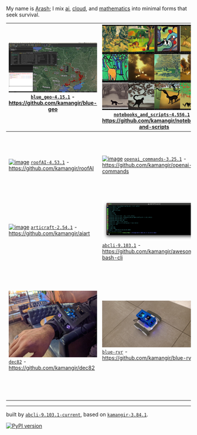 My name is [Arash](http://kamangir.net/); I mix [ai](https://github.com/kamangir/roofAI), [cloud](https://github.com/kamangir/hubble), and [mathematics](https://github.com/kamangir/giza) into minimal forms that seek survival.

| [![image](https://github.com/kamangir/assets/raw/main/nbs/ukraine-timemap/QGIS.png?raw=true)](https://github.com/kamangir/blue-geo) [`blue_geo-4.15.1`]() - https://github.com/kamangir/blue-geo | [![image](https://github.com/kamangir/assets/raw/main/nbs/3x4.jpg?raw=true)](https://github.com/kamangir/notebooks-and-scripts) [`notebooks_and_scripts-4.556.1`]() - https://github.com/kamangir/notebooks-and-scripts | [![image](https://user-images.githubusercontent.com/1007567/196573547-b1c71b3b-7fac-4d2c-bba0-a87b063830da.png)](https://github.com/kamangir/vancouver-watching) [`vancouver_watching-3.373.1`]() - https://github.com/kamangir/vancouver-watching | [![image](https://github.com/kamangir/giza/raw/main/assets/giza.png)](https://github.com/kamangir/giza) [`gizai-5.76.1`]() - https://github.com/kamangir/giza |
| --- | --- | --- | --- |
| [![image](https://github.com/kamangir/assets/blob/main/2023-10-28-16-28-36-88493-predict.gif?raw=true)](https://github.com/kamangir/roofAI) [`roofAI-4.53.1`]() - https://github.com/kamangir/roofAI | [![image](https://github.com/kamangir/openai-commands/raw/main/assets/carrot.png)](https://github.com/kamangir/openai-commands) [`openai_commands-3.25.1`]() - https://github.com/kamangir/openai-commands | [![image](https://github.com/kamangir/hubble/raw/main/assets/hst/u4ge0106r_c0m.gif)](https://github.com/kamangir/hubble) [`hubblescope-4.23.1`]() - https://github.com/kamangir/hubble | [![image](https://github.com/kamangir/AI-ART/raw/main/blue-stability/blue_stability.gif)](https://github.com/kamangir/blue-stability) [`blue_stability-4.44.1`]() - https://github.com/kamangir/blue-stability |
| [![image](https://github.com/kamangir/openai-commands/raw/main/assets/DALL-E.png?raw=1)](https://github.com/kamangir/aiart) [`articraft-2.54.1`]() - https://github.com/kamangir/aiart | [![image](https://github.com/kamangir/awesome-bash-cli/raw/main/assets/marquee.png)](https://github.com/kamangir/awesome-bash-cli) [`abcli-9.103.1`]() - https://github.com/kamangir/awesome-bash-cli | [![image](https://user-images.githubusercontent.com/1007567/221448494-d57e08c1-625b-499e-a576-81894f112d6a.jpg)](https://github.com/kamangir/ferfereh) [`ferfereh-1.145.1`]() - https://github.com/kamangir/ferfereh | [![image](https://kamangir-public.s3.ca-central-1.amazonaws.com/Canadians_v11.gif)](https://github.com/kamangir/Kanata) [`Kanata`]() - https://github.com/kamangir/Kanata |
| [![image](https://github.com/kamangir/blue-bracket/raw/main/images/dec82-6.jpg)](https://github.com/kamangir/dec82) [`dec82`]() - https://github.com/kamangir/dec82 | [![image](https://github.com/kamangir/blue-rvr/raw/master/abcli/assets/marquee.jpeg)](https://github.com/kamangir/blue-rvr) [`blue-rvr`]() - https://github.com/kamangir/blue-rvr | [![image](https://github.com/kamangir/blue-bracket/raw/main/images/marquee.jpg)](https://github.com/kamangir/blue-bracket) [`blue-bracket`]() - https://github.com/kamangir/blue-bracket | [![image](https://github.com/kamangir/blue-bracket/raw/main/images/blue3-1.jpg)](https://github.com/kamangir/blue-sbc) [`blue-sbc`]() - https://github.com/kamangir/blue-sbc |

---
built by [`abcli-9.103.1-current`](https://github.com/kamangir/awesome-bash-cli), based on [`kamangir-3.84.1`](https://github.com/kamangir/kamangir).

[![PyPI version](https://img.shields.io/pypi/v/kamangir.svg)](https://pypi.org/project/kamangir/)

